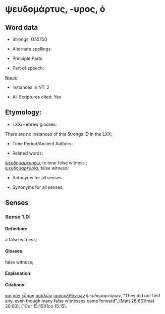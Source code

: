 # ψευδομάρτυς, -υρος, ὁ 

<!-- Status: S2=NeedsFinalCheck -->
<!-- Lexica used for edits: BDAG, FFM, LN, A-S  -->

## Word data

* Strongs: G55750

* Alternate spellings:

* Principle Parts: 

* Part of speech: 

[Noun](http://ugg.readthedocs.io/en/latest/noun.html); 

* Instances in NT: 2

* All Scriptures cited: Yes

## Etymology: 

* LXX/Hebrew glosses: 

There are no instances of this Strongs ID in the LXX;

* Time Period/Ancient Authors: 

* Related words: 

[ψευδομαρτυρέω](../G55760/01.md), to bear false witness ;   
[ψευδομαρτυρία](../G55770/01.md), false witness;   

* Antonyms for all senses

* Synonyms for all senses: 

## Senses 

### Sense  1.0: 

#### Definition: 

a false witness; 

#### Glosses: 

false witness; 

#### Explanation: 

#### Citations: 

[καὶ](../G25320/01.md) [οὐχ](../G37560/01.md) [εὗρον](../G21470/01.md) [πολλῶν](../G41830/01.md) [προσελθόντων](../G43340/01.md) ψευδομαρτύρων, "They did not find any, even though many false witnesses came forward", [Matt 26:60](mat 26:60); [1Cor 15:15](1co 15:15).
